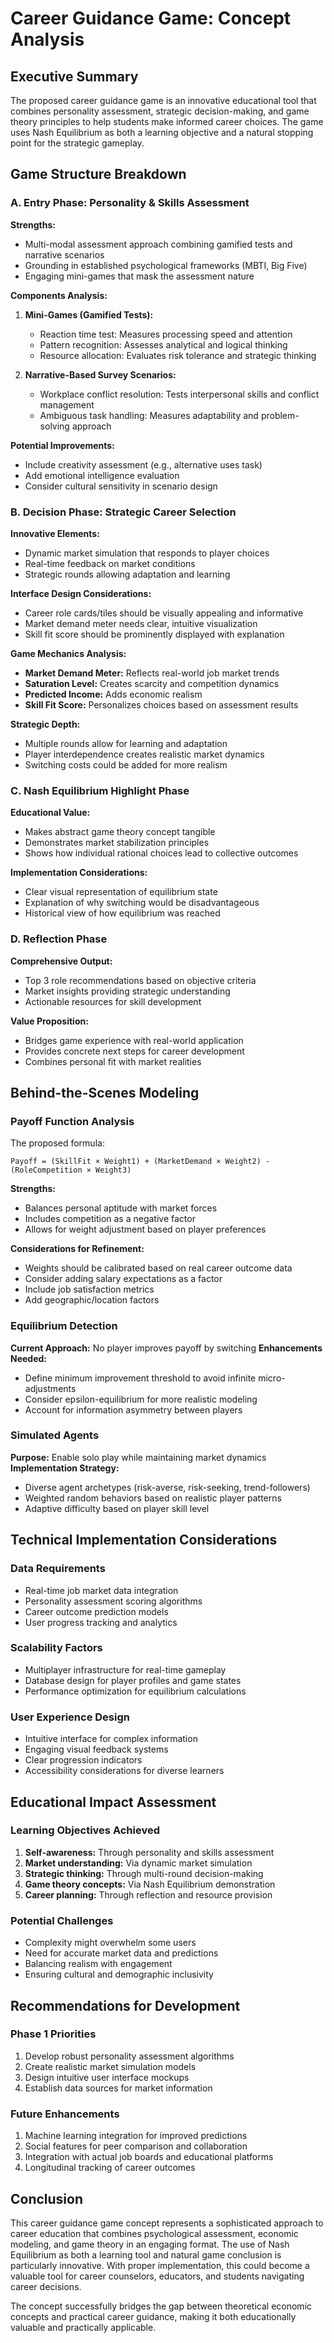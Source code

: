 # Career Guidance Game: Concept Analysis

## Executive Summary

The proposed career guidance game is an innovative educational tool that combines personality assessment, strategic decision-making, and game theory principles to help students make informed career choices. The game uses Nash Equilibrium as both a learning objective and a natural stopping point for the strategic gameplay.

## Game Structure Breakdown

### A. Entry Phase: Personality & Skills Assessment

**Strengths:**
- Multi-modal assessment approach combining gamified tests and narrative scenarios
- Grounding in established psychological frameworks (MBTI, Big Five)
- Engaging mini-games that mask the assessment nature

**Components Analysis:**
1. **Mini-Games (Gamified Tests):**
   - Reaction time test: Measures processing speed and attention
   - Pattern recognition: Assesses analytical and logical thinking
   - Resource allocation: Evaluates risk tolerance and strategic thinking

2. **Narrative-Based Survey Scenarios:**
   - Workplace conflict resolution: Tests interpersonal skills and conflict management
   - Ambiguous task handling: Measures adaptability and problem-solving approach

**Potential Improvements:**
- Include creativity assessment (e.g., alternative uses task)
- Add emotional intelligence evaluation
- Consider cultural sensitivity in scenario design

### B. Decision Phase: Strategic Career Selection

**Innovative Elements:**
- Dynamic market simulation that responds to player choices
- Real-time feedback on market conditions
- Strategic rounds allowing adaptation and learning

**Interface Design Considerations:**
- Career role cards/tiles should be visually appealing and informative
- Market demand meter needs clear, intuitive visualization
- Skill fit score should be prominently displayed with explanation

**Game Mechanics Analysis:**
- **Market Demand Meter:** Reflects real-world job market trends
- **Saturation Level:** Creates scarcity and competition dynamics
- **Predicted Income:** Adds economic realism
- **Skill Fit Score:** Personalizes choices based on assessment results

**Strategic Depth:**
- Multiple rounds allow for learning and adaptation
- Player interdependence creates realistic market dynamics
- Switching costs could be added for more realism

### C. Nash Equilibrium Highlight Phase

**Educational Value:**
- Makes abstract game theory concept tangible
- Demonstrates market stabilization principles
- Shows how individual rational choices lead to collective outcomes

**Implementation Considerations:**
- Clear visual representation of equilibrium state
- Explanation of why switching would be disadvantageous
- Historical view of how equilibrium was reached

### D. Reflection Phase

**Comprehensive Output:**
- Top 3 role recommendations based on objective criteria
- Market insights providing strategic understanding
- Actionable resources for skill development

**Value Proposition:**
- Bridges game experience with real-world application
- Provides concrete next steps for career development
- Combines personal fit with market realities

## Behind-the-Scenes Modeling

### Payoff Function Analysis

The proposed formula:
```
Payoff = (SkillFit × Weight1) + (MarketDemand × Weight2) - (RoleCompetition × Weight3)
```

**Strengths:**
- Balances personal aptitude with market forces
- Includes competition as a negative factor
- Allows for weight adjustment based on player preferences

**Considerations for Refinement:**
- Weights should be calibrated based on real career outcome data
- Consider adding salary expectations as a factor
- Include job satisfaction metrics
- Add geographic/location factors

### Equilibrium Detection

**Current Approach:** No player improves payoff by switching
**Enhancements Needed:**
- Define minimum improvement threshold to avoid infinite micro-adjustments
- Consider epsilon-equilibrium for more realistic modeling
- Account for information asymmetry between players

### Simulated Agents

**Purpose:** Enable solo play while maintaining market dynamics
**Implementation Strategy:**
- Diverse agent archetypes (risk-averse, risk-seeking, trend-followers)
- Weighted random behaviors based on realistic player patterns
- Adaptive difficulty based on player skill level

## Technical Implementation Considerations

### Data Requirements
- Real-time job market data integration
- Personality assessment scoring algorithms
- Career outcome prediction models
- User progress tracking and analytics

### Scalability Factors
- Multiplayer infrastructure for real-time gameplay
- Database design for player profiles and game states
- Performance optimization for equilibrium calculations

### User Experience Design
- Intuitive interface for complex information
- Engaging visual feedback systems
- Clear progression indicators
- Accessibility considerations for diverse learners

## Educational Impact Assessment

### Learning Objectives Achieved
1. **Self-awareness:** Through personality and skills assessment
2. **Market understanding:** Via dynamic market simulation
3. **Strategic thinking:** Through multi-round decision-making
4. **Game theory concepts:** Via Nash Equilibrium demonstration
5. **Career planning:** Through reflection and resource provision

### Potential Challenges
- Complexity might overwhelm some users
- Need for accurate market data and predictions
- Balancing realism with engagement
- Ensuring cultural and demographic inclusivity

## Recommendations for Development

### Phase 1 Priorities
1. Develop robust personality assessment algorithms
2. Create realistic market simulation models
3. Design intuitive user interface mockups
4. Establish data sources for market information

### Future Enhancements
1. Machine learning integration for improved predictions
2. Social features for peer comparison and collaboration
3. Integration with actual job boards and educational platforms
4. Longitudinal tracking of career outcomes

## Conclusion

This career guidance game concept represents a sophisticated approach to career education that combines psychological assessment, economic modeling, and game theory in an engaging format. The use of Nash Equilibrium as both a learning tool and natural game conclusion is particularly innovative. With proper implementation, this could become a valuable tool for career counselors, educators, and students navigating career decisions.

The concept successfully bridges the gap between theoretical economic concepts and practical career guidance, making it both educationally valuable and practically applicable.

